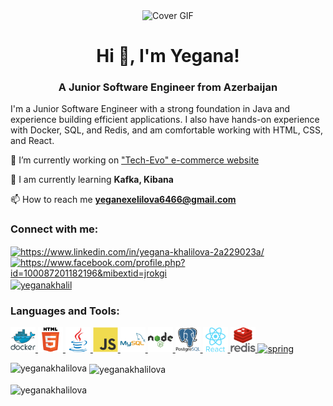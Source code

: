 <div align="center">
<img src="https://i.giphy.com/media/v1.Y2lkPTc5MGI3NjExa3JlY2dvcnE1MGNmbmp1NTJzampzNm05bGQ4amc0ZWU0ZjFrZm43NCZlcD12MV9pbnRlcm5hbF9naWZfYnlfaWQmY3Q9Zw/9PhdJO4CMfyfXDCnko/giphy.gif" alt="Cover GIF" width="500"/>
</div>
<h1 align="center">Hi 👋, I'm Yegana!</h1>
<h3 align="center">A Junior Software Engineer from Azerbaijan</h3>
 <p align="left">I'm a Junior Software Engineer with a strong foundation in Java and experience building efficient applications. I also have hands-on experience with Docker, SQL, and Redis, and am comfortable working with HTML, CSS, and React.</p>

 🔭 I’m currently working on ["Tech-Evo" e-commerce website](https://github.com/TechEvo-Web/TechEvoBackend)

 🌱 I am currently learning **Kafka, Kibana**

 📫 How to reach me **yeganexelilova6466@gmail.com**

<h3 align="left">Connect with me:</h3>
<p align="left">
<a href="https://linkedin.com/in/https://www.linkedin.com/in/yegana-khalilova-2a229023a/" target="blank"><img align="center" src="https://raw.githubusercontent.com/rahuldkjain/github-profile-readme-generator/master/src/images/icons/Social/linked-in-alt.svg" alt="https://www.linkedin.com/in/yegana-khalilova-2a229023a/" height="30" width="40" /></a>
<a href="https://fb.com/https://www.facebook.com/profile.php?id=100087201182196&mibextid=jrokgi" target="blank"><img align="center" src="https://raw.githubusercontent.com/rahuldkjain/github-profile-readme-generator/master/src/images/icons/Social/facebook.svg" alt="https://www.facebook.com/profile.php?id=100087201182196&mibextid=jrokgi" height="30" width="40" /></a>
<a href="https://instagram.com/yeganakhalil" target="blank"><img align="center" src="https://raw.githubusercontent.com/rahuldkjain/github-profile-readme-generator/master/src/images/icons/Social/instagram.svg" alt="yeganakhalil" height="30" width="40" /></a>
</p>

<h3 align="left">Languages and Tools:</h3>
<p align="left"> <a href="https://www.docker.com/" target="_blank" rel="noreferrer"> <img src="https://raw.githubusercontent.com/devicons/devicon/master/icons/docker/docker-original-wordmark.svg" alt="docker" width="40" height="40"/> </a> <a href="https://www.w3.org/html/" target="_blank" rel="noreferrer"> <img src="https://raw.githubusercontent.com/devicons/devicon/master/icons/html5/html5-original-wordmark.svg" alt="html5" width="40" height="40"/> </a> <a href="https://www.java.com" target="_blank" rel="noreferrer"> <img src="https://raw.githubusercontent.com/devicons/devicon/master/icons/java/java-original.svg" alt="java" width="40" height="40"/> </a> <a href="https://developer.mozilla.org/en-US/docs/Web/JavaScript" target="_blank" rel="noreferrer"> <img src="https://raw.githubusercontent.com/devicons/devicon/master/icons/javascript/javascript-original.svg" alt="javascript" width="40" height="40"/> </a> <a href="https://www.mysql.com/" target="_blank" rel="noreferrer"> <img src="https://raw.githubusercontent.com/devicons/devicon/master/icons/mysql/mysql-original-wordmark.svg" alt="mysql" width="40" height="40"/> </a> <a href="https://nodejs.org" target="_blank" rel="noreferrer"> <img src="https://raw.githubusercontent.com/devicons/devicon/master/icons/nodejs/nodejs-original-wordmark.svg" alt="nodejs" width="40" height="40"/> </a> <a href="https://www.postgresql.org" target="_blank" rel="noreferrer"> <img src="https://raw.githubusercontent.com/devicons/devicon/master/icons/postgresql/postgresql-original-wordmark.svg" alt="postgresql" width="40" height="40"/> </a> <a href="https://reactjs.org/" target="_blank" rel="noreferrer"> <img src="https://raw.githubusercontent.com/devicons/devicon/master/icons/react/react-original-wordmark.svg" alt="react" width="40" height="40"/> </a> <a href="https://redis.io" target="_blank" rel="noreferrer"> <img src="https://raw.githubusercontent.com/devicons/devicon/master/icons/redis/redis-original-wordmark.svg" alt="redis" width="40" height="40"/> </a> <a href="https://spring.io/" target="_blank" rel="noreferrer"> <img src="https://www.vectorlogo.zone/logos/springio/springio-icon.svg" alt="spring" width="40" height="40"/> </a> </p>

<p><img align="left" src="https://github-readme-stats.vercel.app/api/top-langs?username=yeganakhalilova&show_icons=true&locale=en&layout=compact" alt="yeganakhalilova" /></p>

<p>&nbsp;<img align="center" src="https://github-readme-stats.vercel.app/api?username=yeganakhalilova&show_icons=true&locale=en" alt="yeganakhalilova" /></p>

<p><img align="center" src="https://github-readme-streak-stats.herokuapp.com/?user=yeganakhalilova&" alt="yeganakhalilova" /></p>


